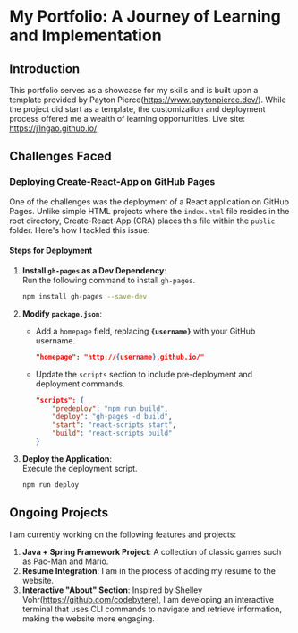 # My Portfolio: A Journey of Learning and Implementation

## Introduction

This portfolio serves as a showcase for my skills and is built upon a template provided by Payton Pierce(https://www.paytonpierce.dev/). While the project did start as a template, the customization and deployment process offered me a wealth of learning opportunities.
Live site: https://j1ngao.github.io/

## Challenges Faced

### Deploying Create-React-App on GitHub Pages

One of the challenges was the deployment of a React application on GitHub Pages. Unlike simple HTML projects where the `index.html` file resides in the root directory, Create-React-App (CRA) places this file within the `public` folder. Here's how I tackled this issue:

#### Steps for Deployment

1. **Install `gh-pages` as a Dev Dependency**:  
    Run the following command to install `gh-pages`.

    ```bash
    npm install gh-pages --save-dev
    ```

2. **Modify `package.json`**:  
    - Add a `homepage` field, replacing **`{username}`** with your GitHub username.
        
        ```json
        "homepage": "http://{username}.github.io/"
        ```
        
    - Update the `scripts` section to include pre-deployment and deployment commands.
        
        ```json
        "scripts": {
            "predeploy": "npm run build",
            "deploy": "gh-pages -d build",
            "start": "react-scripts start",
            "build": "react-scripts build"
        }
        ```

3. **Deploy the Application**:  
    Execute the deployment script.

    ```bash
    npm run deploy
    ```

## Ongoing Projects

I am currently working on the following features and projects:

1. **Java + Spring Framework Project**: A collection of classic games such as Pac-Man and Mario.
2. **Resume Integration**: I am in the process of adding my resume to the website.
3. **Interactive "About" Section**: Inspired by Shelley Vohr(https://github.com/codebytere), I am developing an interactive terminal that uses CLI commands to navigate and retrieve information, making the website more engaging.
